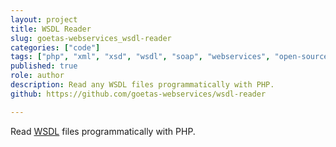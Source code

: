 ```yaml
---
layout: project
title: WSDL Reader
slug: goetas-webservices_wsdl-reader
categories: ["code"]
tags: ["php", "xml", "xsd", "wsdl", "soap", "webservices", "open-source"]
published: true
role: author
description: Read any WSDL files programmatically with PHP. 
github: https://github.com/goetas-webservices/wsdl-reader

---
```


Read [WSDL](https://en.wikipedia.org/wiki/Web_Services_Description_Language) files programmatically with PHP. 

